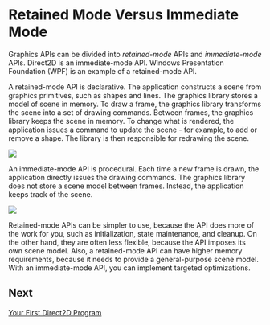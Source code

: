 <!-- https://docs.microsoft.com/en-us/windows/win32/learnwin32/retained-mode-versus-immediate-mode -->
# Retained Mode Versus Immediate Mode

Graphics APIs can be divided into _retained-mode_ APIs and _immediate-mode_ APIs. Direct2D is an immediate-mode API. Windows Presentation Foundation (WPF) is an example of a retained-mode API.

A retained-mode API is declarative. The application constructs a scene from graphics primitives, such as shapes and lines. The graphics library stores a model of scene in memory. To draw a frame, the graphics library transforms the scene into a set of drawing commands. Between frames, the graphics library keeps the scene in memory. To change what is rendered, the application issues a command to update the scene - for example, to add or remove a shape. The library is then responsible for redrawing the scene.

![](https://docs.microsoft.com/en-us/windows/win32/learnwin32/images/graphics06.png)

An immediate-mode API is procedural. Each time a new frame is drawn, the application directly issues the drawing commands. The graphics library does not store a scene model between frames. Instead, the application keeps track of the scene.

![](https://docs.microsoft.com/en-us/windows/win32/learnwin32/images/graphics07.png)

Retained-mode APIs can be simpler to use, because the API does more of the work for you, such as initialization, state maintenance, and cleanup. On the other hand, they are often less flexible, because the API imposes its own scene model. Also, a retained-mode API can have higher memory requirements, because it needs to provide a general-purpose scene model. With an immediate-mode API, you can implement targeted optimizations.

## Next

[Your First Direct2D Program](./your-first-direct2d-program.md)
